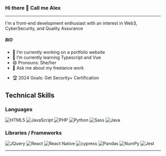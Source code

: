 ### Hi there 👋 Call me Alex
***
I'm a front-end development enthusiast with an interest in Web3, CyberSecurity, and Quality Assurance

##### BIO

- 🔭 I’m currently working on a portfolio website
- 🌱 I’m currently learning Typescript and Vue
- 😄 Pronouns: She/her
- 💬 Ask me about my freelance work
<!-- - ⚡ Fun fact: -->
- 🏆 2024 Goals: Get Security+ Certification

<!--
**Alexandra-Green/Alexandra-Green** is a ✨ _special_ ✨ repository because its `README.md` (this file) appears on your GitHub profile.

Here are some ideas to get you started:

- 🔭 I’m currently working on Ethereum Gas Tracker
- 🌱 I’m currently learning Solidity
- 👯 I’m looking to collaborate on ...
- 🤔 I’m looking for help with ...
- 💬 Ask me about ...
- 📫 How to reach me: ...
- 😄 Pronouns: She/her
- ⚡ Fun fact: ...
- 🏆
-->
## Technical Skills

### Languages
![HTML5](https://img.shields.io/badge/html5-%23E34F26.svg?style=for-the-badge&logo=html5&logoColor=white)
![JavaScript](<https://img.shields.io/badge/javascript-%23323330.svg?style=for-the-badge&logo=javascript&logoColor=%23F7DF1E>)
![PHP](https://img.shields.io/badge/php-%23777BB4.svg?style=for-the-badge&logo=php&logoColor=white)
![Python](https://img.shields.io/badge/python-3670A0?style=for-the-badge&logo=python&logoColor=ffdd54)
![Sass](https://img.shields.io/badge/Sass-CC6699?style=for-the-badge&logo=sass&logoColor=white)
![Java](https://img.shields.io/badge/Java-ED8B00?style=for-the-badge&logo=java&logoColor=white)

### Libraries / Frameworks
![JQuery](https://img.shields.io/badge/jQuery-0769AD?style=for-the-badge&logo=jquery&logoColor=white)
![React](https://img.shields.io/badge/React-20232A?style=for-the-badge&logo=react&logoColor=61DAFB)
![React Native](https://img.shields.io/badge/React_Native-20232A?style=for-the-badge&logo=react&logoColor=61DAFB)
![cypress](https://img.shields.io/badge/-cypress-%23E5E5E5?style=for-the-badge&logo=cypress&logoColor=058a5e)
![Pandas](https://img.shields.io/badge/pandas-%23150458.svg?style=for-the-badge&logo=pandas&logoColor=white)
![NumPy](https://img.shields.io/badge/numpy-%23013243.svg?style=for-the-badge&logo=numpy&logoColor=white)
![Jest](https://img.shields.io/badge/Jest-323330?style=for-the-badge&logo=Jest&logoColor=white)

***
<!--[![Alex’s github stats](https://github-readme-stats.vercel.app/api?username=Alexandra-Green)](https://github.com/Alexandra-Green)

[![Top Langs](https://github-readme-stats.vercel.app/api/top-langs/?username=Alexandra-Green&layout=compact)](https://github.com/Alexandra-Green)-->
